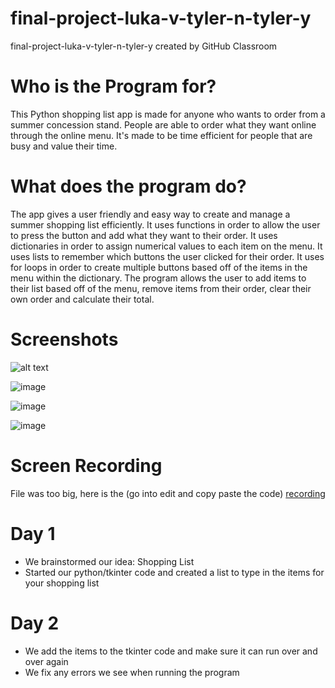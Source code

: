 # final-project-luka-v-tyler-n-tyler-y
final-project-luka-v-tyler-n-tyler-y created by GitHub Classroom
# Who is the Program for?
This Python shopping list app is made for anyone who wants to order from a summer concession stand. People are able to order what they want online through the online menu. It's made to be time efficient for people that are busy and value their time.

# What does the program do?
The app gives a user friendly and easy way to create and manage a summer shopping list efficiently. It uses functions in order to allow the user to press the button and add what they want to their order. It uses dictionaries in order to assign numerical values to each item on the menu. It uses lists to remember which buttons the user clicked for their order. It uses for loops in order to create multiple buttons based off of the items in the menu within the dictionary. The program allows the user to add items to their list based off of the menu, remove items from their order, clear their own order and calculate their total.

# Screenshots
![alt text](https://github.com/user-attachments/assets/adf39381-94af-4da9-bc85-f16e95b191c0 "This shows the code working")

![image](https://github.com/user-attachments/assets/23cdc650-da48-45fb-a980-cbc8b8502a0e)

![image](https://github.com/user-attachments/assets/3a88b5b2-4f82-43a3-8597-4134f126a1f7)


![image](https://github.com/user-attachments/assets/70c88157-90fc-46f8-8d9c-e005b16a2a52)

# Screen Recording
File was too big, here is the (go into edit and copy paste the code)
[recording](https://drive.google.com/file/d/1l28bQhc0XYp5dgRgjGw2YfrabJAhITez/view?usp=sharing) 


# Day 1
- We brainstormed our idea: Shopping List
- Started our python/tkinter code and created a list to type in the items for your shopping list


# Day 2
- We add the items to the tkinter code and make sure it can run over and over again
- We fix any errors we see when running the program 

